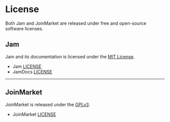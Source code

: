 # License

Both Jam and JoinMarket are released under free and open-source software licenses.

## Jam

Jam and its documentation is licensed under the [MIT License](https://directory.fsf.org/wiki/License:Expat).

- Jam [LICENSE](https://github.com/joinmarket-webui/joinmarket-webui/blob/master/LICENSE)
- JamDocs [LICENSE](https://github.com/joinmarket-webui/jamdocs/blob/master/LICENSE)

---

## JoinMarket

JoinMarket is released under the [GPLv3](https://www.gnu.org/licenses/gpl-3.0.html).

- JoinMarket [LICENSE](https://github.com/JoinMarket-Org/joinmarket-clientserver/blob/master/LICENSE)
